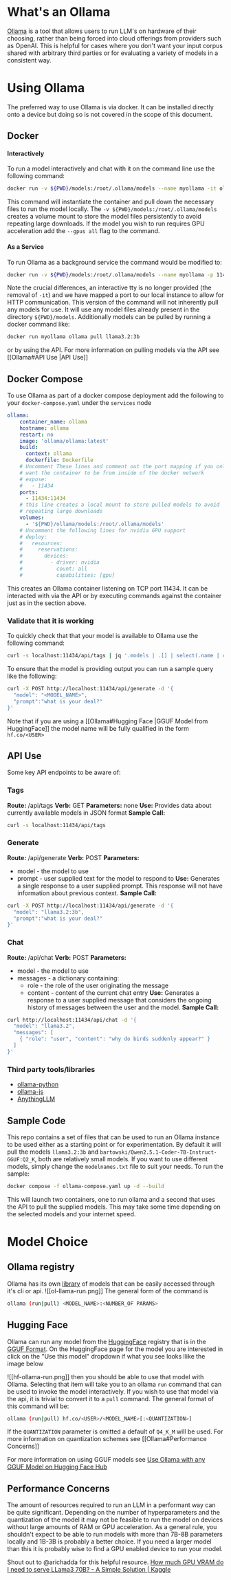 # What's an Ollama
[Ollama](https://github.com/ollama/ollama) is a tool that allows users to run LLM's on hardware of their choosing, rather than being forced into cloud offerings from providers such as OpenAI. This is helpful for cases where you don't want your input corpus shared with arbitrary third parties or for evaluating a variety of models in a consistent way. 

# Using Ollama
The preferred way to use Ollama is via docker. It can be installed directly onto a device but doing so is not covered in the scope of this document.
## Docker
#### Interactively
To run a model interactively and chat with it on the command line use the following command:
```sh
docker run -v ${PWD}/models:/root/.ollama/models --name myollama -it ollama/ollama ollama run llama3.2:3b
```
This command will instantiate the container and pull down the necessary files to run the model locally. The `-v ${PWD}/models:/root/.ollama/models` creates a volume mount to store the model files persistently to avoid repeating large downloads. If the model you wish to run requires GPU acceleration add the `--gpus all` flag to the command. 

#### As a Service
To run Ollama as a background service the command would be modified to:
```sh
docker run -v ${PWD}/models:/root/.ollama/models --name myollama -p 11434:11434 ollama/ollama ollama serve
```
Note the crucial differences, an interactive tty is no longer provided (the removal of `-it`) and we have mapped a port to our local instance to allow for HTTP communication. This version of the command will not inherently pull any models for use. It will use any model files already present in the directory `${PWD}/models`. Additionally models can be pulled by running a docker command like:
```sh
docker run myollama ollama pull llama3.2:3b
```
or by using the API. For more information on pulling models via the API see [[Ollama#API Use |API Use]]

## Docker Compose
To use Ollama as part of a docker compose deployment add the following to your `docker-compose.yaml` under the `services` node
```yaml
ollama:
    container_name: ollama
    hostname: ollama
    restart: no
    image: 'ollama/ollama:latest'
    build:
      context: ollama
      dockerfile: Dockerfile
    # Uncomment These lines and comment out the port mapping if you only
    # want the container to be from inside of the docker network
    # expose:
    #   - 11434
    ports:
      - 11434:11434
    # this line creates a local mount to store pulled models to avoid
    # repeating large downloads
    volumes:
      - '${PWD}/ollama/models:/root/.ollama/models'
    # Uncomment the following lines for nvidia GPU support
    # deploy:
    #   resources:
    #     reservations:
    #       devices:
    #         - driver: nvidia
    #           count: all
    #           capabilities: [gpu]
```
This creates an Ollama container listening on TCP port 11434. It can be interacted with via the API or by executing commands against the container just as in the section above.

### Validate that it is working
To quickly check that that your model is available to Ollama use the following command:
```sh
curl -s localhost:11434/api/tags | jq '.models | .[] | select(.name | contains("<MODEL_NAME>"))'

```
To ensure that the model is providing output you can run a sample query like the following:
```sh
curl -X POST http://localhost:11434/api/generate -d '{
  "model": "<MODEL_NAME>",
  "prompt":"what is your deal?"
}'
```
Note that if you are using a [[Ollama#Hugging Face |GGUF Model from HuggingFace]] the model name will be fully qualified in the form `hf.co/<USER>`

## API Use
Some key API endpoints to be aware of:
### Tags
**Route:** /api/tags
**Verb:** GET
**Parameters:** none
**Use:** Provides data about currently available models in JSON format
**Sample Call:**
```sh
curl -s localhost:11434/api/tags
```

### Generate
**Route:** /api/generate
**Verb:** POST
**Parameters:**
- model - the model to use
- prompt - user supplied text for the model to respond to
**Use:** Generates a single response to a user supplied prompt. This response will not have information about previous context.
**Sample Call:**
```sh
curl -X POST http://localhost:11434/api/generate -d '{
  "model": "llama3.2:3b",
  "prompt":"what is your deal?"
}'
```

### Chat
**Route:** /api/chat
**Verb:** POST
**Parameters:**
- model - the model to use
- messages - a dictionary containing:
  - role - the role of the user originating the message
  - content - content of the current chat entry
**Use:** Generates a response to a user supplied message that considers the ongoing history of messages between the user and the model.
**Sample Call:**
```sh
curl http://localhost:11434/api/chat -d '{
  "model": "llama3.2",
  "messages": [
    { "role": "user", "content": "why do birds suddenly appear?" }
  ]
}'
```
### Third party tools/libraries
- [ollama-python](https://github.com/ollama/ollama-python)
- [ollama-js](https://github.com/ollama/ollama-js)
- [AnythingLLM](https://docs.anythingllm.com)

## Sample Code
This repo contains a set of files that can be used to run an Ollama instance to be used either as a starting point or for experimentation. By default it will pull the models `llama3.2:3b` and `bartowski/Qwen2.5.1-Coder-7B-Instruct-GGUF:Q2_K`, both are relatively small models. If you want to use different models, simply change the `modelnames.txt` file to suit your needs. 
To run the sample:
```sh
docker compose -f ollama-compose.yaml up -d --build
```
This will launch two containers, one to run ollama and a second that uses the API to pull the supplied models. This may take some time depending on the selected models and your internet speed.

# Model Choice

## Ollama registry
Ollama has its own [library](https://ollama.com/library?sort=popular) of models that can be easily accessed through it's cli or api. 
![[ol-llama-run.png]]
The general form of the command is
```sh
ollama (run|pull) <MODEL_NAME>:<NUMBER_OF PARAMS>
```

## Hugging Face
Ollama can run any model from the [HuggingFace](https://huggingface.co) registry that is in the [GGUF Format](https://medium.com/@vimalkansal/understanding-the-gguf-format-a-comprehensive-guide-67de48848256). On the HuggingFace page for the model you are interested in click on the "Use this model" dropdown if what you see looks llike the image below 

![[hf-ollama-run.png]]
then you should be able to use that model with Ollama. Selecting that item will take you to an ollama `run` command that can be used to invoke the model interactively. If you wish to use that model via the api, it is trivial to convert it to a `pull` command. The general format of this command will be:
```sh
ollama (run|pull) hf.co/<USER>/<MODEL_NAME>[:<QUANTIZATION>]
```
If the `QUANTIZATION` parameter is omitted a default of `Q4_K_M` will be used. For more information on quantization schemes see [[Ollama#Performance Concerns]]

For more information on using GGUF models see [Use Ollama with any GGUF Model on Hugging Face Hub](https://huggingface.co/docs/hub/en/ollama)
## Performance Concerns
The amount of resources required to run an LLM in a performant way can be quite significant. Depending on the number of hyperparameters and the quantization of the model it may not be feasible to run the model on devices without large amounts of RAM or GPU acceleration. As a general rule, you shouldn't expect to be able to run models with more than 7B-8B parameters locally and 1B-3B is probably a better choice. If you need a larger model than this it is probably wise to find a GPU enabled device to run your model.

Shout out to @arichadda for this helpful resource.
[How much GPU VRAM do I need to serve LLama3 70B? - A Simple Solution | Kaggle](https://www.kaggle.com/discussions/general/529079)




